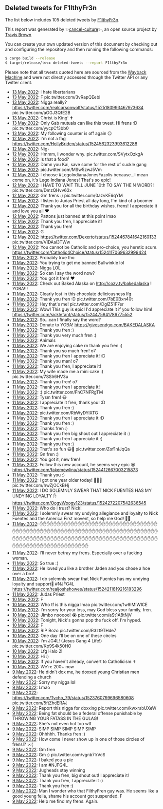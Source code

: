## Deleted tweets for F1lthyFr3n

The list below includes 105 deleted tweets by
[F1lthyFr3n](https://twitter.com/F1lthyFr3n).



This report was generated by ✨[cancel-culture](https://github.com/travisbrown/cancel-culture)✨,
an open source project by [Travis Brown](https://twitter.com/travisbrown).

You can create your own updated version of this document by checking out and configuring the
repository and then running the following commands:

```bash
$ cargo build --release
$ target/release/twcc deleted-tweets --report F1lthyFr3n
```

Please note that all tweets quoted here are sourced from the
[Wayback Machine](https://web.archive.org) and were not directly accessed through the Twitter API or
any Twitter client.

* [13 May 2022](https://web.archive.org/web/20220513223727/https://twitter.com/F1lthyFr3n/status/1525242963000905728): I hate libertarians <!--1525242963000905728-->
* [13 May 2022](https://web.archive.org/web/20220513214342/https://twitter.com/F1lthyFr3n/status/1525229828844048384): F pic.twitter.com/3vRapQEebi <!--1525229828844048384-->
* [13 May 2022](https://web.archive.org/web/20220513213157/https://twitter.com/F1lthyFr3n/status/1525215969244721152): Nigga really?  https://twitter.com/realcarsonwolf/status/1525180993467973634  pic.twitter.com/aOGJ3QfE2B <!--1525215969244721152-->
* [13 May 2022](https://web.archive.org/web/20220513032401/https://twitter.com/F1lthyFr3n/status/1524951639815168001): Christ is King! ✝️ <!--1524951639815168001-->
* [13 May 2022](https://web.archive.org/web/20220513003825/https://twitter.com/F1lthyFr3n/status/1524911179830685696): Only Gab mutuals can like this tweet. Hi frens :D pic.twitter.com/yycpCf3bb0 <!--1524911179830685696-->
* [13 May 2022](https://web.archive.org/web/20220513002031/https://twitter.com/F1lthyFr3n/status/1524906180832661504): My following counter is off again 😑 <!--1524906180832661504-->
* [12 May 2022](https://web.archive.org/web/20220512234908/https://twitter.com/F1lthyFr3n/status/1524892747773030400): I'm not a fag https://twitter.com/HollyBriden/status/1524562323993612288 <!--1524892747773030400-->
* [12 May 2022](https://web.archive.org/web/20220512231853/https://twitter.com/F1lthyFr3n/status/1524891218072973312): Nig- <!--1524891218072973312-->
* [12 May 2022](https://web.archive.org/web/20220512215635/https://twitter.com/F1lthyFr3n/status/1524870899878567937): Hmmm, I wonder why. pic.twitter.com/SVytxOzkgA <!--1524870899878567937-->
* [12 May 2022](https://web.archive.org/web/20220512213437/https://twitter.com/F1lthyFr3n/status/1524865456116420608): Is that a food? <!--1524865456116420608-->
* [12 May 2022](https://web.archive.org/web/20220512203556/https://twitter.com/F1lthyFr3n/status/1524850833803907072): Damn you Kai, save some for the rest of suckle gang <!--1524850833803907072-->
* [12 May 2022](https://web.archive.org/web/20220512195629/https://twitter.com/F1lthyFr3n/status/1524840693495123987): pic.twitter.com/MSw5zwJ5Vm <!--1524840693495123987-->
* [12 May 2022](https://web.archive.org/web/20220512181655/https://twitter.com/F1lthyFr3n/status/1524815686014382084): I choose  #LegoIndianaJonesFazolis  because...I mean come on, it's Lego Indiana Jones! That's so epic! <!--1524815686014382084-->
* [12 May 2022](https://web.archive.org/web/20220512173145/https://twitter.com/F1lthyFr3n/status/1524804429077090307): I HAVE TO WAIT TILL JUNE 10th TO SAY THE N WORD?! pic.twitter.com/DmzQHvv63x <!--1524804429077090307-->
* [12 May 2022](https://web.archive.org/web/20220512172137/https://twitter.com/F1lthyFr3n/status/1524801920048971776): Gm frens :) pic.twitter.com/0azvKE6qYM <!--1524801920048971776-->
* [12 May 2022](https://web.archive.org/web/20220512170324/https://twitter.com/F1lthyFr3n/status/1524797313842962432): I listen to Judas Priest all day long, I'm kind of a boomer <!--1524797313842962432-->
* [12 May 2022](https://web.archive.org/web/20220512065809/https://twitter.com/F1lthyFr3n/status/1524644908295811072): Thank you for all the birthday wishes, frens! I appreciate it and love you all ♥️ <!--1524644908295811072-->
* [12 May 2022](https://web.archive.org/web/20220512035601/https://twitter.com/F1lthyFr3n/status/1524599135143268352): Pattons just banned at this point lmao <!--1524599135143268352-->
* [12 May 2022](https://web.archive.org/web/20220512034542/https://twitter.com/F1lthyFr3n/status/1524596581042835457): Thank you fren, I appreciate it! <!--1524596581042835457-->
* [12 May 2022](https://web.archive.org/web/20220512034531/https://twitter.com/F1lthyFr3n/status/1524596530904133642): Thank you fren! <!--1524596530904133642-->
* [12 May 2022](https://web.archive.org/web/20220512014132/https://twitter.com/F1lthyFr3n/status/1524565295360139264): G <!--1524565295360139264-->
* [12 May 2022](https://web.archive.org/web/20220512002126/https://twitter.com/F1lthyFr3n/status/1524545095571099648): https://twitter.com/Dexerto/status/1524467841642160133  pic.twitter.com/VIDAal3TWw <!--1524545095571099648-->
* [12 May 2022](https://web.archive.org/web/20220512000418/https://twitter.com/F1lthyFr3n/status/1524539875399135232): You cannot be Catholic and pro-choice, you heretic scum. https://twitter.com/Catholic4Choice/status/1524117069632999424 <!--1524539875399135232-->
* [11 May 2022](https://web.archive.org/web/20220511235809/https://twitter.com/F1lthyFr3n/status/1524539338037424128): Probably true tho <!--1524539338037424128-->
* [11 May 2022](https://web.archive.org/web/20220511235810/https://twitter.com/F1lthyFr3n/status/1524539253719400449): You trying to get me banned Bullwinkle lol <!--1524539253719400449-->
* [11 May 2022](https://web.archive.org/web/20220511235509/https://twitter.com/F1lthyFr3n/status/1524538479794810880): Nigga LOL <!--1524538479794810880-->
* [11 May 2022](https://web.archive.org/web/20220511234105/https://twitter.com/F1lthyFr3n/status/1524534889084715008): So can I say the word now? <!--1524534889084715008-->
* [11 May 2022](https://web.archive.org/web/20220511230747/https://twitter.com/F1lthyFr3n/status/1524526552523763712): You got it fren! ♥️ <!--1524526552523763712-->
* [11 May 2022](https://web.archive.org/web/20220511220101/https://twitter.com/F1lthyFr3n/status/1524509819272581121): Check out Baked Alaska on  http://cozy.tv/bakedalaska  ! YOBA!!! <!--1524509819272581121-->
* [11 May 2022](https://web.archive.org/web/20220511211644/https://twitter.com/F1lthyFr3n/status/1524498642681298944): Clearly lost in this chocolate deliciousness lfg <!--1524498642681298944-->
* [11 May 2022](https://web.archive.org/web/20220511205244/https://twitter.com/F1lthyFr3n/status/1524492034383376384): Thank you fren :D pic.twitter.com/7bE0Bxn40t <!--1524492034383376384-->
* [11 May 2022](https://web.archive.org/web/20220511204043/https://twitter.com/F1lthyFr3n/status/1524489605893877760): Hey that's me! pic.twitter.com/DglZ51F7er <!--1524489605893877760-->
* [11 May 2022](https://web.archive.org/web/20220511202705/https://twitter.com/F1lthyFr3n/status/1524486202702786560): Wow! This guy is epic! I'd appreciate it if you follow him! https://twitter.com/sicklefant/status/1524475941786775552 <!--1524486202702786560-->
* [11 May 2022](https://web.archive.org/web/20220511202641/https://twitter.com/F1lthyFr3n/status/1524485989418242048): So...can I finally say the word? <!--1524485989418242048-->
* [11 May 2022](https://web.archive.org/web/20220511202529/https://twitter.com/F1lthyFr3n/status/1524485685255626752): Donate to YOBA! https://givesendgo.com/BAKEDALASKA <!--1524485685255626752-->
* [11 May 2022](https://web.archive.org/web/20220511202320/https://twitter.com/F1lthyFr3n/status/1524485237069127685): Thank you fren :) <!--1524485237069127685-->
* [11 May 2022](https://web.archive.org/web/20220511185710/https://twitter.com/F1lthyFr3n/status/1524463534343479296): Thank you very much fren :) <!--1524463534343479296-->
* [11 May 2022](https://web.archive.org/web/20220511183643/https://twitter.com/F1lthyFr3n/status/1524458305745465344): Animals <!--1524458305745465344-->
* [11 May 2022](https://web.archive.org/web/20220511183817/https://twitter.com/F1lthyFr3n/status/1524458053730377728): We are enjoying cake rn thank you fren :) <!--1524458053730377728-->
* [11 May 2022](https://web.archive.org/web/20220511184744/https://twitter.com/F1lthyFr3n/status/1524456112719732737): Thank you so much fren! o7 <!--1524456112719732737-->
* [11 May 2022](https://web.archive.org/web/20220511180546/https://twitter.com/F1lthyFr3n/status/1524450621536972801): Thank you fren I appreciate it! :D <!--1524450621536972801-->
* [11 May 2022](https://web.archive.org/web/20220511180519/https://twitter.com/F1lthyFr3n/status/1524450329508544514): Thank you man! o7 <!--1524450329508544514-->
* [11 May 2022](https://web.archive.org/web/20220511180427/https://twitter.com/F1lthyFr3n/status/1524450287909449728): Thank you fren, I appreciate it! <!--1524450287909449728-->
* [11 May 2022](https://web.archive.org/web/20220511180625/https://twitter.com/F1lthyFr3n/status/1524450219739410433): My wife made me a mini cake :) pic.twitter.com/7SSIr6HV3u <!--1524450219739410433-->
* [11 May 2022](https://web.archive.org/web/20220511175308/https://twitter.com/F1lthyFr3n/status/1524447328958001153): Thank you fren! o7 <!--1524447328958001153-->
* [11 May 2022](https://web.archive.org/web/20220511175035/https://twitter.com/F1lthyFr3n/status/1524446624910495744): Thank you fren I appreciate it! <!--1524446624910495744-->
* [11 May 2022](https://web.archive.org/web/20220511174907/https://twitter.com/F1lthyFr3n/status/1524446428138860544): :) pic.twitter.com/FhC7NFRgTM <!--1524446428138860544-->
* [11 May 2022](https://web.archive.org/web/20220511173841/https://twitter.com/F1lthyFr3n/status/1524443790676684800): Tysm fren! 😃 <!--1524443790676684800-->
* [11 May 2022](https://web.archive.org/web/20220511171650/https://twitter.com/F1lthyFr3n/status/1524438185127804928): I appreciate it fren, thank you! :D <!--1524438185127804928-->
* [11 May 2022](https://web.archive.org/web/20220511170840/https://twitter.com/F1lthyFr3n/status/1524436286873899008): Thank you fren :) <!--1524436286873899008-->
* [11 May 2022](https://web.archive.org/web/20220511170842/https://twitter.com/F1lthyFr3n/status/1524436253088788480): pic.twitter.com/RbWyDYlXTG <!--1524436253088788480-->
* [11 May 2022](https://web.archive.org/web/20220511170847/https://twitter.com/F1lthyFr3n/status/1524436113649111040): Thank you fren I appreciate it :D <!--1524436113649111040-->
* [11 May 2022](https://web.archive.org/web/20220511170533/https://twitter.com/F1lthyFr3n/status/1524435396846792705): Thank you fren :) <!--1524435396846792705-->
* [11 May 2022](https://web.archive.org/web/20220511170507/https://twitter.com/F1lthyFr3n/status/1524435326386667521): Thanks fren :) <!--1524435326386667521-->
* [11 May 2022](https://web.archive.org/web/20220511164558/https://twitter.com/F1lthyFr3n/status/1524430519122898945): Thank you fren big shout out I appreciate it :) <!--1524430519122898945-->
* [11 May 2022](https://web.archive.org/web/20220511164840/https://twitter.com/F1lthyFr3n/status/1524430329888468992): Thank you fren I appreciate it :) <!--1524430329888468992-->
* [11 May 2022](https://web.archive.org/web/20220511164520/https://twitter.com/F1lthyFr3n/status/1524430281284890624): Thank you fren :) <!--1524430281284890624-->
* [11 May 2022](https://web.archive.org/web/20220511163820/https://twitter.com/F1lthyFr3n/status/1524428582331686912): That's so fun 😃🎈 pic.twitter.com/Zof1nIJqQa <!--1524428582331686912-->
* [11 May 2022](https://web.archive.org/web/20220511163927/https://twitter.com/F1lthyFr3n/status/1524428390383587328): Gn fren :) <!--1524428390383587328-->
* [11 May 2022](https://web.archive.org/web/20220511161207/https://twitter.com/F1lthyFr3n/status/1524421872015663107): You got it, new fren! <!--1524422090719330305-->
* [11 May 2022](https://web.archive.org/web/20220511161207/https://twitter.com/F1lthyFr3n/status/1524421872015663107): Follow this new account, he seems very epic 😎 https://twitter.com/fakemewlina/status/1524412667003215873 <!--1524421872015663107-->
* [11 May 2022](https://web.archive.org/web/20220511160728/https://twitter.com/F1lthyFr3n/status/1524420715448967171): Thank you :) <!--1524420715448967171-->
* [11 May 2022](https://web.archive.org/web/20220511160314/https://twitter.com/F1lthyFr3n/status/1524419658362671104): I got one year older today! 🥳🎂🎉 pic.twitter.com/hwZjOCkBHj <!--1524419658362671104-->
* [11 May 2022](https://web.archive.org/web/20220511084400/https://twitter.com/F1lthyFr3n/status/1524309143112146944): I DO SOLEMNLY SWEAR THAT NICK FUENTES HAS MY UNDYING LOYALTY ✋ https://twitter.com/OogyWoogy123/status/1524272207542636545 <!--1524309143112146944-->
* [11 May 2022](https://web.archive.org/web/20220511040944/https://twitter.com/F1lthyFr3n/status/1524240124569030656): Who do I trust? Nick! <!--1524240124569030656-->
* [11 May 2022](https://web.archive.org/web/20220511035858/https://twitter.com/F1lthyFr3n/status/1524237542718984192): I solemnly swear my undying allegiance and loyalty to Nick Fuentes and the America First movent, so help me God! ✋🏻 <!--1524237542718984192-->
* [11 May 2022](https://web.archive.org/web/20220511035318/https://twitter.com/F1lthyFr3n/status/1524236106341883905): ✋✋✋✋✋✋✋✋✋✋✋✋✋✋✋✋✋✋✋✋✋✋✋✋✋✋✋✋✋✋✋✋✋✋✋✋✋✋✋✋✋✋✋✋✋✋✋✋✋✋✋✋✋✋✋✋✋✋✋✋✋✋✋✋✋✋✋✋✋✋✋✋✋✋✋✋✋✋✋✋✋✋✋✋✋✋✋✋✋✋✋✋✋✋✋✋✋✋✋✋✋✋✋✋✋✋✋✋✋✋✋✋✋✋✋✋✋✋✋✋✋✋✋✋✋✋✋✋✋✋✋✋✋✋✋✋✋✋✋✋ <!--1524236106341883905-->
* [11 May 2022](https://web.archive.org/web/20220511033523/https://twitter.com/F1lthyFr3n/status/1524230617587535872): I'll never betray my frens. Especially over a fucking woman. <!--1524230617587535872-->
* [11 May 2022](https://web.archive.org/web/20220511032134/https://twitter.com/F1lthyFr3n/status/1524228018553561088): So true :( <!--1524228018553561088-->
* [11 May 2022](https://web.archive.org/web/20220511031833/https://twitter.com/F1lthyFr3n/status/1524227323267928064): He loved you like a brother Jaden and you chose a hoe over a bro! <!--1524227323267928064-->
* [11 May 2022](https://web.archive.org/web/20220511021709/https://twitter.com/F1lthyFr3n/status/1524211899394510848): I do solemnly swear that Nick Fuentes has my undying loyalty and support🤚 #NJFG4L  https://twitter.com/realjoshshowes/status/1524211819216183296 <!--1524211899394510848-->
* [11 May 2022](https://web.archive.org/web/20220511021629/https://twitter.com/F1lthyFr3n/status/1524211579750735872): Judas Priest <!--1524211579750735872-->
* [10 May 2022](https://web.archive.org/web/20220510233213/https://twitter.com/F1lthyFr3n/status/1524170310920015872): F <!--1524170310920015872-->
* [10 May 2022](https://web.archive.org/web/20220510231846/https://twitter.com/F1lthyFr3n/status/1524166925235884033): Who tf is this nigga lmao pic.twitter.com/1w9IMlWICE <!--1524166925235884033-->
* [10 May 2022](https://web.archive.org/web/20220510221324/https://twitter.com/F1lthyFr3n/status/1524150539570737152): I'm sorry for your loss, may God bless your family, fren. <!--1524150539570737152-->
* [10 May 2022](https://web.archive.org/web/20220510203618/https://twitter.com/F1lthyFr3n/status/1524126088774905860): Jimbo nooooo! 😭 pic.twitter.com/aSt1A8tNjV <!--1524126088774905860-->
* [10 May 2022](https://web.archive.org/web/20220510193812/https://twitter.com/F1lthyFr3n/status/1524111555071143936): Tonight, Nick's gonna pop the fuck off. I'm hyped. <!--1524111555071143936-->
* [10 May 2022](https://web.archive.org/web/20220510111501/https://twitter.com/F1lthyFr3n/status/1523983068733739009): F <!--1523983068733739009-->
* [10 May 2022](https://web.archive.org/web/20220510095752/https://twitter.com/F1lthyFr3n/status/1523965371648147456): RIP Bozo pic.twitter.com/R3zt9THde7 <!--1523965371648147456-->
* [10 May 2022](https://web.archive.org/web/20220510075323/https://twitter.com/F1lthyFr3n/status/1523934030839705600): One day I'll be on one of these circles <!--1523934030839705600-->
* [10 May 2022](https://web.archive.org/web/20220510071353/https://twitter.com/F1lthyFr3n/status/1523924075214635009): I'm JG4L! (Jesus Gang 4 Life!) pic.twitter.com/Kp9S4k50HO <!--1523924075214635009-->
* [10 May 2022](https://web.archive.org/web/20220510064233/https://twitter.com/F1lthyFr3n/status/1523916160911040513): Lfg Halo 2! <!--1523916160911040513-->
* [10 May 2022](https://web.archive.org/web/20220510064137/https://twitter.com/F1lthyFr3n/status/1523915933344968704): Hi :) <!--1523915933344968704-->
* [10 May 2022](https://web.archive.org/web/20220510053901/https://twitter.com/F1lthyFr3n/status/1523900350813462533): If you haven't already, convert to Catholicism ✝️ <!--1523900350813462533-->
* [10 May 2022](https://web.archive.org/web/20220510002958/https://twitter.com/F1lthyFr3n/status/1523822452576378885): We're 200+ now <!--1523822452576378885-->
* [ 9 May 2022](https://web.archive.org/web/20220509212556/https://twitter.com/F1lthyFr3n/status/1523776150304346112): He didn't dox me, he doxxed young Christian men defending a church <!--1523776150304346112-->
* [ 9 May 2022](https://web.archive.org/web/20220509205115/https://twitter.com/F1lthyFr3n/status/1523767414307299328): Sorry my nigga lol <!--1523767414307299328-->
* [ 9 May 2022](https://web.archive.org/web/20220509205036/https://twitter.com/F1lthyFr3n/status/1523767309734604803): Lmao <!--1523767309734604803-->
* [ 9 May 2022](https://web.archive.org/web/20220509203216/https://twitter.com/F1lthyFr3n/status/1523762644033077248): https://twitter.com/Tycho_79/status/1523760799696580608  pic.twitter.com/5ftZhdERAJ <!--1523762644033077248-->
* [ 9 May 2022](https://web.archive.org/web/20220509183127/https://twitter.com/F1lthyFr3n/status/1523732216437940224): Report this nigga for doxxing pic.twitter.com/kwxrsbUXeW <!--1523732216437940224-->
* [ 9 May 2022](https://web.archive.org/web/20220509182855/https://twitter.com/F1lthyFr3n/status/1523731538927824897): Being fat should be a federal offense punishable by THROWING YOUR FATASS IN THE GULAG! <!--1523731538927824897-->
* [ 9 May 2022](https://web.archive.org/web/20220509174006/https://twitter.com/F1lthyFr3n/status/1523719271775301632): She's not even hot too wtf <!--1523719271775301632-->
* [ 9 May 2022](https://web.archive.org/web/20220509173930/https://twitter.com/F1lthyFr3n/status/1523719154678738944): SIMP SIMP SIMP SIMP SIMP <!--1523719154678738944-->
* [ 9 May 2022](https://web.archive.org/web/20220509172602/https://twitter.com/F1lthyFr3n/status/1523715858152919041): Ohhhhh. Thanks fren :) <!--1523715858152919041-->
* [ 9 May 2022](https://web.archive.org/web/20220509172305/https://twitter.com/F1lthyFr3n/status/1523715119510790144): How come I never show up in one of those circles of frens!? >:( <!--1523715119510790144-->
* [ 9 May 2022](https://web.archive.org/web/20220509163319/https://twitter.com/F1lthyFr3n/status/1523701650975645696): Gm fren <!--1523701650975645696-->
* [ 9 May 2022](https://web.archive.org/web/20220509160936/https://twitter.com/F1lthyFr3n/status/1523696548583944197): Gm :) pic.twitter.com/vgnb7IrVcS <!--1523696548583944197-->
* [ 9 May 2022](https://web.archive.org/web/20220509073711/https://twitter.com/F1lthyFr3n/status/1523567610729623552): I baked you a pie <!--1523567610729623552-->
* [ 9 May 2022](https://web.archive.org/web/20220509055434/https://twitter.com/F1lthyFr3n/status/1523541857774407680): I am  #NJFG4L <!--1523541857774407680-->
* [ 9 May 2022](https://web.archive.org/web/20220509024910/https://twitter.com/F1lthyFr3n/status/1523495104232652800): Jugheads stay winning <!--1523495104232652800-->
* [ 9 May 2022](https://web.archive.org/web/20220509021630/https://twitter.com/F1lthyFr3n/status/1523486922345115648): Thank you fren, big shout out! I appreciate it! <!--1523486922345115648-->
* [ 9 May 2022](https://web.archive.org/web/20220509021629/https://twitter.com/F1lthyFr3n/status/1523486857551523841): Thank you fren, I appreciate it :) <!--1523486857551523841-->
* [ 9 May 2022](https://web.archive.org/web/20220509021619/https://twitter.com/F1lthyFr3n/status/1523486797484810240): Thank you fren :) <!--1523486797484810240-->
* [ 9 May 2022](https://web.archive.org/web/20220509015406/https://twitter.com/F1lthyFr3n/status/1523481328854835200): Man I wonder who that FilthyFren guy was. He seems like a good young fella, shame his account got suspended. F <!--1523481328854835200-->
* [ 9 May 2022](https://web.archive.org/web/20220509013730/https://twitter.com/F1lthyFr3n/status/1523477057631514624): Help me find my frens. Again. <!--1523477057631514624-->
